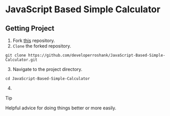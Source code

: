 # JavaScript Based Simple Calculator

## Getting Project

1. Fork [this](https://github.com/developerroshank/JavaScript-Based-Simple-Calculator) repository.
2. `Clone` the forked repository.

```
git clone https://github.com/developerroshank/JavaScript-Based-Simple-Calculator.git
```

3. Navigate to the project directory.

```
cd JavaScript-Based-Simple-Calculator
```

4. 


> [!TIP]
> Helpful advice for doing things better or more easily.
